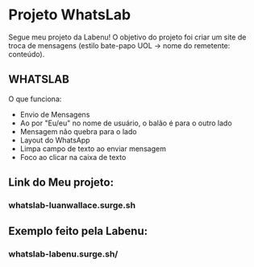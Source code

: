 # Projeto WhatsLab
Segue meu projeto da Labenu! O objetivo do projeto foi criar um site de troca de mensagens (estilo bate-papo UOL -> nome do remetente: conteúdo).

## WHATSLAB
O que funciona:
- Envio de Mensagens
- Ao por "Eu/eu" no nome de usuário, o balão é para o outro lado
- Mensagem não quebra para o lado
- Layout do WhatsApp
- Limpa campo de texto ao enviar mensagem
- Foco ao clicar na caixa de texto

## Link do Meu projeto: 
### whatslab-luanwallace.surge.sh

## Exemplo feito pela Labenu: 
### whatslab-labenu.surge.sh/
